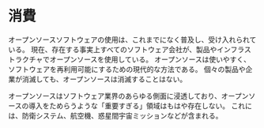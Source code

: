 # 消費

オープンソースソフトウェアの使用は、これまでになく普及し、受け入れられている。
現在、存在する事実上すべてのソフトウェア会社が、製品やインフラストラクチャでオープンソースを使用している。
オープンソースは使いやすく、ソフトウェアを再利用可能にするための現代的な方法である。
個々の製品や企業が消滅しても、オープンソースは消滅することはない。

オープンソースはソフトウェア業界のあらゆる側面に浸透しており、オープンソースの導入をためらうような「重要すぎる」領域はもはや存在しない。
これには、防衛システム、航空機、惑星間宇宙ミッションなどが含まれる。

